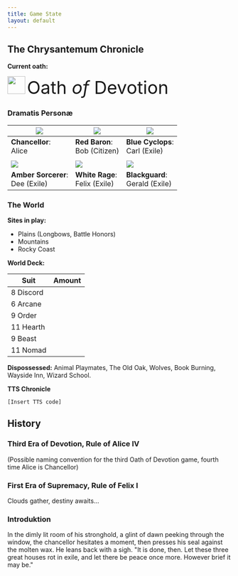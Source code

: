 ```yaml
---
title: Game State
layout: default
---
```


## The Chrysantemum Chronicle

**Current oath:**

<img src="assets/images/devotion.png" style="height:40px;" /> <span style="font-size: 40px;"> <span class="goudy-capital">O</span>ath _of_ <span class="goudy-capital">D</span>evotion</span>

<!-- Oath storage:

<img src="assets/images/supremacy.png" style="height:40px;" /> <span style="font-size: 40px;"> <span class="goudy-capital">O</span>ath _of_ <span class="goudy-capital">S</span>upremacy</span>

<img src="assets/images/people.png" style="height:40px;" /> <span style="font-size: 40px;"> <span class="goudy-capital">O</span>ath _of_ <span class="goudy-capital">T</span>he <span class="goudy-capital">P</span>eople</span>

<img src="assets/images/protection.png" style="height:40px;" /> <span style="font-size: 40px;"> <span class="goudy-capital">O</span>ath _of_ <span class="goudy-capital">S</span>anctuary</span>

-->

### Dramatis Personæ

|<img src="assets/images/chancellor-portrait.jpg" class="portrait"/>|<img src="assets/images/red-portrait.png"  class="portrait"/>|<img src="assets/images/blue-portrait.png"  class="portrait"/>|
|---|---|---|
|**Chancellor**: <br />Alice|**Red Baron**: <br />Bob (Citizen)| **Blue Cyclops**: <br />Carl (Exile) |
| | | |
|<img src="assets/images/yellow-portrait.png"  class="portrait"/>|<img src="assets/images/white-portrait.png" class="portrait"/>| <img src="assets/images/black-portrait.png" class="portrait"/> |
|**Amber Sorcerer**:<br />Dee (Exile)| **White Rage**: <br /> Felix (Exile) | **Blackguard**: <br /> Gerald (Exile)  |

### The World

**Sites in play:** 
- Plains (Longbows, Battle Honors)
- Mountains
- Rocky Coast

**World Deck:** 

|Suit|Amount|
|---|---|
|8 Discord| <span class="counter" data-count="8" data-imgsrc="assets/images/suit-discord.png" ></span>|
|6 Arcane| <span class="counter" data-count="6" data-imgsrc="assets/images/suit-arcane.png" ></span>|
|9 Order| <span class="counter" data-count="9" data-imgsrc="assets/images/suit-order.png" ></span>|
|11 Hearth| <span class="counter" data-count="11" data-imgsrc="assets/images/suit-hearth.png" ></span>|
|9 Beast| <span class="counter" data-count="9" data-imgsrc="assets/images/suit-beast.png" ></span>|
|11 Nomad| <span class="counter" data-count="11" data-imgsrc="assets/images/suit-nomad.png" ></span>|

**Dispossessed:** 
Animal Playmates, The Old Oak, Wolves, Book Burning, Wayside Inn, Wizard School.

**TTS Chronicle**
```
[Insert TTS code]
```

## History

### Third Era of Devotion, Rule of Alice IV
(Possible naming convention for the third Oath of Devotion game, fourth time Alice is Chancellor)

### First Era of Supremacy, Rule of Felix I
Clouds gather, destiny awaits...

### Introduktion
In the dimly lit room of his stronghold, a glint of dawn peeking through the window, the chancellor hesitates a moment, then presses his seal against the molten wax. He leans back with a sigh. "It is done, then. Let these three great houses rot in exile, and let there be peace once more. However brief it may be."
